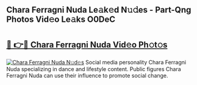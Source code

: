## Chara Ferragni Nuda Le𝚊k𝚎d N𝚞𝚍es - Part-Qng Photos Vid𝚎o Le𝚊ks O0DeC

# <h2><a href="http://fbce7v.evod.top/?m=Chara+Ferragni+Nuda">🔗 👉🔴 Chara Ferragni Nuda Vid𝚎o Ph𝚘t𝚘s</a></h2>

[![Chara Ferragni Nuda N𝚞d𝚎s](https://i.imgur.com/8V9OHl7.gif)](http://fbce7v.evod.top/?m=Chara+Ferragni+Nuda)
Social media personality Chara Ferragni Nuda specializing in dance and lifestyle content. Public figures Chara Ferragni Nuda can use their influence to promote social change. 
